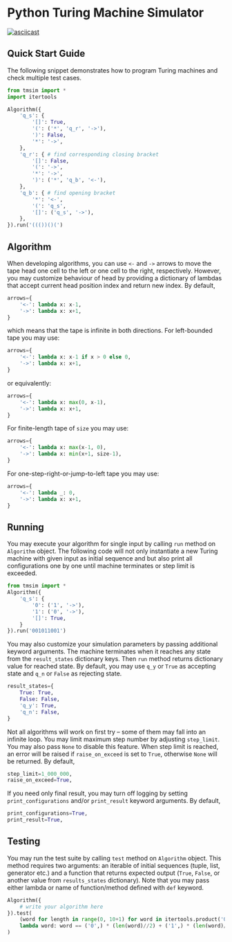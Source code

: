 # Python Turing Machine Simulator
[![asciicast](https://asciinema.org/a/aJyVgDLVoFLa9xiIvUPMUBDrH.svg)](https://asciinema.org/a/aJyVgDLVoFLa9xiIvUPMUBDrH)

## Quick Start Guide
The following snippet demonstrates how to program Turing machines and check multiple test cases.
```python
from tmsim import *
import itertools

Algorithm({
    'q_s': {
        '[]': True,
        '(': ('*', 'q_r', '->'),
        ')': False,
        '*': '->',
    },
    'q_r': { # find corresponding closing bracket
        '[]': False,
        '(': '->',
        '*': '->',
        ')': ('*', 'q_b', '<-'),
    },
    'q_b': { # find opening bracket
        '*': '<-',
        '(': 'q_s',
        '[]': ('q_s', '->'),
    },
}).run('((())()(')
```

## Algorithm
When developing algorithms, you can use `<-` and `->` arrows to move the tape head one cell to the left or one cell to the right, respectively. However, you may customize behaviour of head by providing a dictionary of lambdas that accept current head position index and return new index. By default,
```python
arrows={
    '<-': lambda x: x-1,
    '->': lambda x: x+1,
}
```
which means that the tape is infinite in both directions. For left-bounded tape you may use:
```python
arrows={
    '<-': lambda x: x-1 if x > 0 else 0,
    '->': lambda x: x+1,
}
```
or equivalently:
```python
arrows={
    '<-': lambda x: max(0, x-1),
    '->': lambda x: x+1,
}
```
For finite-length tape of `size` you may use:
```python
arrows={
    '<-': lambda x: max(x-1, 0),
    '->': lambda x: min(x+1, size-1),
}
```
For one-step-right-or-jump-to-left tape you may use:
```python
arrows={
    '<-': lambda _: 0,
    '->': lambda x: x+1,
}
```

## Running
You may execute your algorithm for single input by calling `run` method on `Algorithm` object. The following code will not only instantiate a new Turing machine with given input as initial sequence and but also print all configurations one by one until machine terminates or step limit is exceeded.
```python
from tmsim import *
Algorithm({
    'q_s': {
        '0': ('1', '->'),
        '1': ('0', '->'),
        '[]': True,
    }
}).run('001011001')
```

You may also customize your simulation parameters by passing additional keyword arguments. 
The machine terminates when it reaches any state from the `result_states` dictionary keys.
Then `run` method returns dictionary value for reached state.
By default, you may use `q_y` or `True` as accepting state and `q_n` or `False` as rejecting state.
```python
result_states={
    True: True,
    False: False,
    'q_y': True,
    'q_n': False,
}
```

Not all algorithms will work on first try – some of them may fall into an infinite loop.
You may limit maximum step number by adjusting `step_limit`. You may also pass `None` to disable this feature.
When step limit is reached, an error will be raised if `raise_on_exceed` is set to `True`, otherwise `None` will be returned.
By default,
```python
step_limit=1_000_000,
raise_on_exceed=True,
```

If you need only final result, you may turn off logging by setting `print_configurations` and/or `print_result` keyword arguments.
By default,
```python
print_configurations=True,
print_result=True,
```

## Testing
You may run the test suite by calling `test` method on `Algorithm` object. This method requires two arguments: an iterable of initial sequences (tuple, list, generator etc.) and a function that returns expected output (`True`, `False`, or another value from `results_states` dictionary). Note that you may pass either lambda or name of function/method defined with `def` keyword.
```python
Algorithm({
    # write your algorithm here
}).test(
    (word for length in range(0, 10+1) for word in itertools.product('01', repeat=length)),
    lambda word: word == ('0',) * (len(word)//2) + ('1',) * (len(word)//2)
)
```
